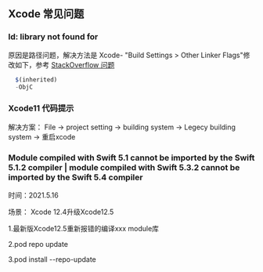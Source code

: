## Xcode 常见问题

### ld: library not found for 



原因是路径问题，解决方法是 Xcode- "Build Settings > Other Linker Flags"修改如下，参考 [StackOverflow 问题](https://stackoverflow.com/questions/11358591/xcode-library-not-found)



```javascript
  $(inherited)
  -ObjC
```





### Xcode11 代码提示

解决方案： File -> project setting -> building system -> Legecy building system -> 重启xcode

### Module compiled with Swift 5.1 cannot be imported by the Swift 5.1.2 compiler | module compiled with Swift 5.3.2 cannot be imported by the Swift 5.4 compiler
时间：2021.5.16

场景： Xcode 12.4升级Xcode12.5


1.最新版Xcode12.5重新报错的编译xxx module库

2.pod repo update

3.pod install --repo-update



